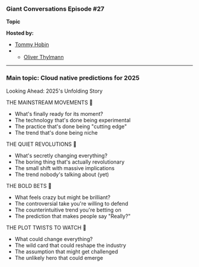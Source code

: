 ### Giant Conversations Episode #27

**Topic** 


**Hosted by:** 

* [Tommy Hobin](https://twitter.com/tommyhobin)
* * [Oliver Thylmann](https://twitter.com/othylmann)


------------------------------------------------------------------------------------------------------------------------------
### Main topic: Cloud native predictions for 2025

Looking Ahead: 2025's Unfolding Story

THE MAINSTREAM MOVEMENTS 🌊

- What's finally ready for its moment?
- The technology that's done being experimental
- The practice that's done being "cutting edge"
- The trend that's done being niche

THE QUIET REVOLUTIONS 🌱

- What's secretly changing everything?
- The boring thing that's actually revolutionary
- The small shift with massive implications
- The trend nobody's talking about (yet)

THE BOLD BETS 🎲

- What feels crazy but might be brilliant?
- The controversial take you're willing to defend
- The counterintuitive trend you're betting on
- The prediction that makes people say "Really?"

THE PLOT TWISTS TO WATCH 🔄

- What could change everything?
- The wild card that could reshape the industry
- The assumption that might get challenged
- The unlikely hero that could emerge
